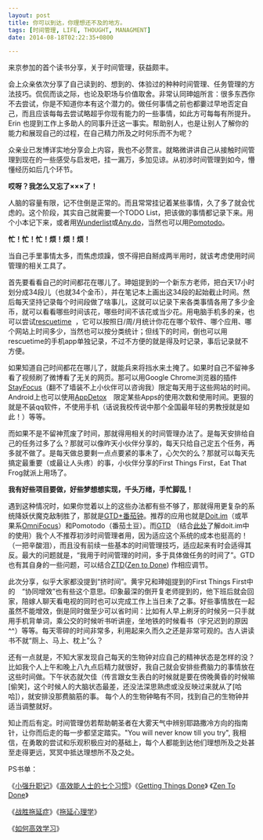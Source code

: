 ```yaml
---
layout: post
title: 你可以到达，你理想还不及的地方。
tags: [时间管理, LIFE, THOUGHT, MANAGMENT]
date: 2014-08-18T02:22:35+0800

---
```


来京参加的首个读书分享，关于时间管理，获益颇丰。

会上众亲依次分享了自己读到的、想到的、体验过的种种时间管理、任务管理的方法技巧。侃侃而谈之际，也论及职场与价值取舍。非常认同珅姐所言：很多东西你不去尝试，你是不知道你本有这个潜力的。做任何事情之前也都嫑过早地否定自己，而且应该每每去尝试略超乎你现有能力的一些事情，如此方可每每有所提升。Erin 也提到工作上多助人的同事升迁这一事实。帮助别人，也是让别人了解你的能力和展现自己的过程，在自己精力所及之时何乐而不为呢？

众亲业已发博详实地分享会上内容，我也不必赘言。就略微讲讲自己从接触时间管理到现在的一些感受与启发吧，挂一漏万，多加见谅。从初涉时间管理到如今，懵懂经历如后几个环节。

**哎呀？我怎么又忘了×××了！**

人脑的容量有限，记不住倒是正常的。而且常常挂记着某些事情，久了多了就会忧虑的。这个阶段，其实自己就需要一个TODO List，把该做的事情都记录下来。用个小本记下来，或者用[Wunderlist][]或[Any.do][]，当然也可以用[Pomotodo][]。  


**忙！忙！忙！烦！烦！烦！**

当自己手里事情太多，而焦虑烦躁，恨不得把自掰成两半用时，就该考虑使用时间管理的相关工具了。

首先要看看自己的时间都花在哪儿了。珅姐提到的一个新东方老师，把白天17小时划分成34段儿（也就34个金币），并在笔记本上画出这34段的起始截止时间。然后每天坚持记录每个时间段做了啥事儿，这就可以记录下来各类事情各用了多少金币，就可以看看哪些时间该花，哪些时间不该花或当少花。用电脑手机多的亲，也可以尝试[rescuetime][]  ，它可以按照日/周/月统计你花在哪个软件、哪个应用、哪个网站上时间多少，当然也可以按分类统计；但线下的时间，倒也可以用rescuetime的手机app单独记录，不过不方便的就是得及时记录，事后记录就不方便。

如果知道自己时间都花在哪儿了，就能兵来将挡水来土掩了。如果时自己不留神多看了视频刷了微博看了无关的网页。那可以用Google Chrome浏览器的插件[StayFocus][]（翻不了墙装不上小伙伴可以咨询我）限定每天用于这些网站的时间。Android上也可以使用[AppDetox][]　限定某些Apps的使用次数和使用时间。更狠的就是不装qq软件，不使用手机（话说我校传说中那个全国最年轻的男教授就是如此！）等等。

而如果不是不留神荒废了时间，那就得用相关的时间管理办法了。是每天安排给自己的任务过多了么？那就可以像昨天小伙伴分享的，每天只给自己定五个任务，再多就不做了。是每天做总要剩一点点要紧的事未了，心欠欠的么？那就可以每天先搞定最重要（或最让人头疼）的事，小伙伴分享的First Things First，Eat That Frog就派上用场了。　　　　　　　　　　　　

**我有好些项目要做，好些梦想想实现，千头万绪，手忙脚乱！**　

遇到这种情况时，如果你觉着以上的这些办法都有些不够了，那就得用更复杂的系统降妖伏魔克敌制胜了，那就是[GTD+番茄钟][GTD]。推荐的应用也就是[Doit.im][]（或苹果系[OmniFocus][]）和Pomotodo（番茄土豆）。而[GTD][GTD 1] （结合[此处][Link 1]了解doit.im中的使用）我个人不推荐初涉时间管理者用，因为适应这个系统的成本也挺高的！（一把辛酸泪），而且没有前续一些基本的时间管理技巧，适应起来有时会适得其反。最大的问题就是，“我用于时间管理的时间，多于具体做任务的时间了”。GTD也有其自身的一些问题，可以结合[ZTD][]([Zen to Done][]) 作相应调节。

此次分享，似乎大家都没提到“挤时间”。黄宇兄和珅姐提到的First Things First中的　“协同增效”也有些这个意思。印象最深的倒开复老师提到的，他下班后就会回家，陪嫁人聊天看电视的同时也可以完成工作上当日未了之事。好些事情放在一起虽然不能增效，倒是同时做至少可以省时间：比如有人早上刷牙的时候另一只手就用手机背单词，乘公交的时候听书听讲座，坐地铁的时候看书（宇兄迟到的原因^^）等等。每天零碎的时间非常多，利用起来久而久之还是非常可观的。古人讲读书不就“厕上、马上、枕上”么？　　　

还有一点就是，不知大家发现自己每天的生物钟对应自己的精神状态是怎样的没？比如我个人上午和晚上八九点后精力就很好，我自己就会安排些费脑力的事情放在这些时间做。下午状态就欠佳（传言跟女生表白的时候就是要在傍晚黄昏的时候嘛\[偷笑\]，这个时候人的大脑状态最差，还没法深思熟虑或没反映过来就从了\[哈哈\]），就安排没那费脑筋的事。 每个人的生物钟略有不同，找到自己的生物钟并适当调整就好。　

知止而后有定。时间管理仿若帮助朝圣者在大雾天气中辨别耶路撒冷方向的指南针，让你而后走的每一步都坚定踏实。"You will never know till you try", 我相信，在勇敢的尝试和乐观积极应对的基础上，每个人都能到达他们理想所及之处甚至走得更远，冥冥中抵达理想所不及之处。

PS书单：

《[小强升职记][Link 2]》《[高效能人士的七个习惯][Link 3]》《[Getting Things Done][]》 《[Zen To Done][Zen to Done]》

《[战胜拖延症][Link 4]》《[拖延心理学][Link 5]》

《[如何高效学习][Link 6]》


[Wunderlist]: https://www.wunderlist.com/
[Any.do]: http://www.any.do/
[Pomotodo]: https://pomotodo.com/
[rescuetime]: https://www.rescuetime.com/
[StayFocus]: https://chrome.google.com/webstore/detail/stayfocusd/laankejkbhbdhmipfmgcngdelahlfoji
[AppDetox]: http://www.wandoujia.com/apps/de.dfki.appdetox
[GTD]: http://crazyadam.diandian.com/post/2014-07-30/pomodoit
[Doit.im]: http://doitim.com/
[OmniFocus]: https://www.omnigroup.com/
[GTD 1]: http://www.mifengtd.cn/articles/gtd-grab-the-destiny.html
[Link 1]: http://crazyadam.diandian.com/post/2012-01-11/16260198
[ZTD]: http://crazyadam.diandian.com/post/2013-04-07/40048421817
[Zen to Done]: http://book.douban.com/subject/3296364/
[Link 2]: http://book.douban.com/subject/25852981/
[Link 3]: http://book.douban.com/subject/1048007/
[Getting Things Done]: http://book.douban.com/subject/4849382/
[Link 4]: http://book.douban.com/subject/25827340/
[Link 5]: http://book.douban.com/subject/4180711/
[Link 6]: http://book.douban.com/subject/25783654/